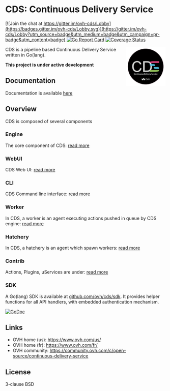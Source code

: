 # CDS: Continuous Delivery Service

[![Join the chat at https://gitter.im/ovh-cds/Lobby](https://badges.gitter.im/ovh-cds/Lobby.svg)](https://gitter.im/ovh-cds/Lobby?utm_source=badge&utm_medium=badge&utm_campaign=pr-badge&utm_content=badge)
[![Go Report Card](https://goreportcard.com/badge/github.com/ovh/cds)](https://goreportcard.com/report/github.com/ovh/cds)
[![Coverage Status](https://coveralls.io/repos/github/ovh/cds/badge.svg?branch=master)](https://coveralls.io/github/ovh/cds?branch=master)

<img align="right" src="https://raw.githubusercontent.com/ovh/cds/master/logo-background.png" width="25%">

CDS is a pipeline based Continuous Delivery Service written in Go(lang).

**This project is under active development**

## Documentation

Documentation is available [here](https://ovh.github.io/cds/)

## Overview

CDS is composed of several components

### Engine

The core component of CDS: [read more](/engine/README.md)

### WebUI

CDS Web UI: [read more](ui/README.md)

### CLI

CDS Command line interface: [read more](https://ovh.github.io/cds/cli/cdsctl/)

### Worker

In CDS, a worker is an agent executing actions pushed in queue by CDS engine: [read more](https://ovh.github.io/cds/worker/)

### Hatchery

In CDS, a hatchery is an agent which spawn workers: [read more](https://ovh.github.io/cds/hatchery/)

### Contrib

Actions, Plugins, uServices are under: [read more](contrib)

### SDK

A Go(lang) SDK is available at [github.com/ovh/cds/sdk](https://github.com/ovh/cds/tree/master/sdk). It provides helper functions for all API handlers, with embedded authentication mechanism.

[![GoDoc](https://godoc.org/github.com/ovh/cds/sdk?status.svg)](https://godoc.org/github.com/ovh/cds/sdk)

## Links

* OVH home (us): https://www.ovh.com/us/
* OVH home (fr): https://www.ovh.com/fr/
* OVH community: https://community.ovh.com/c/open-source/continuous-delivery-service

## License

3-clause BSD

